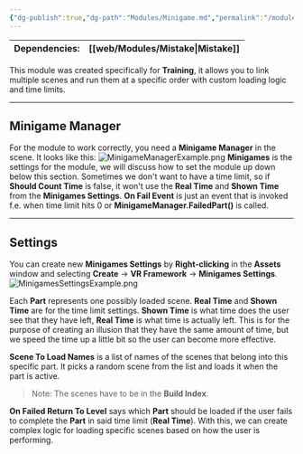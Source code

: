 ```yaml
---
{"dg-publish":true,"dg-path":"Modules/Minigame.md","permalink":"/modules/minigame/","noteIcon":""}
---
```



| Dependencies: | [[web/Modules/Mistake\|Mistake]] |
| ------------- | ----------- |

This module was created specifically for **Training**, it allows you to link multiple scenes and run them at a specific order with custom loading logic and time limits. 

---
## Minigame Manager
For the module to work correctly, you need a **Minigame Manager** in the scene. It looks like this: 
![MinigameManagerExample.png](/img/user/img/MinigameManagerExample.png)
**Minigames** is the settings for the module, we will discuss how to set the module up down below this section. Sometimes we don't want to have a time limit, so if **Should Count Time** is false, it won't use the **Real Time** and **Shown Time** from the **Minigames Settings**. **On Fail Event** is just an event that is invoked f.e. when time limit hits 0 or **MinigameManager.FailedPart()** is called.

---
## Settings
You can create new **Minigames Settings** by **Right-clicking** in the **Assets** window and selecting **Create** → **VR Framework** → **Minigames Settings**. 
![MinigamesSettingsExample.png](/img/user/img/MinigamesSettingsExample.png)

Each **Part** represents one possibly loaded scene. **Real Time** and **Shown Time** are for the time limit settings. **Shown Time** is what time does the user see that they have left, **Real Time** is what time is actually left. This is for the purpose of creating an illusion that they have the same amount of time, but we speed the time up a little bit so the user can become more effective. 


**Scene To Load Names** is a list of names of the scenes that belong into this specific part. It picks a random scene from the list and loads it when the part is active.
>Note: The scenes have to be in the **Build Index**. 



**On Failed Return To Level** says which **Part** should be loaded if the user fails to complete the **Part** in said time limit (**Real Time**). With this, we can create complex logic for loading specific scenes based on how the user is performing. 